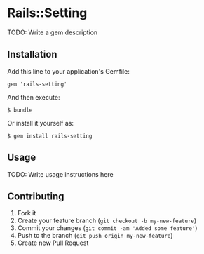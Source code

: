 # Rails::Setting

TODO: Write a gem description

## Installation

Add this line to your application's Gemfile:

    gem 'rails-setting'

And then execute:

    $ bundle

Or install it yourself as:

    $ gem install rails-setting

## Usage

TODO: Write usage instructions here

## Contributing

1. Fork it
2. Create your feature branch (`git checkout -b my-new-feature`)
3. Commit your changes (`git commit -am 'Added some feature'`)
4. Push to the branch (`git push origin my-new-feature`)
5. Create new Pull Request